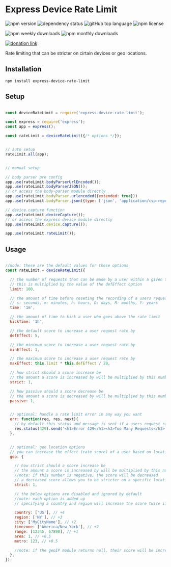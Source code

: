 # Express Device Rate Limit

![npm version](https://img.shields.io/npm/v/express-device-rate-limit)
![dependency status](https://img.shields.io/librariesio/release/npm/express-device-rate-limit)
![gitHub top language](https://img.shields.io/github/languages/top/aspiesoft/express-device-rate-limit)
![npm license](https://img.shields.io/npm/l/express-device-rate-limit)

![npm weekly downloads](https://img.shields.io/npm/dw/express-device-rate-limit)
![npm monthly downloads](https://img.shields.io/npm/dm/express-device-rate-limit)

[![donation link](https://img.shields.io/badge/buy%20me%20a%20coffee-square-blue)](https://buymeacoffee.aspiesoft.com)

Rate limiting that can be stricter on cirtain devices or geo locations.

## Installation

```shell script
npm install express-device-rate-limit
```

## Setup

```js

const deviceRateLimit = require('express-device-rate-limit');

const express = require('express');
const app = express();

const rateLimit = deviceRateLimit({/* options */});


// auto setup
rateLimit.all(app);


// manual setup

// body parser pre config
app.use(rateLimit.bodyParserUrlEncoded());
app.use(rateLimit.bodyParserJSON());
// or access the body-parser module directly
app.use(rateLimit.bodyParser.urlencoded({extended: true}))
app.use(rateLimit.bodyParser.json({type: ['json', 'application/csp-report'], limit: '1mb'}))

// device.capture function
app.use(rateLimit.deviceCapture());
// or access the express-device module directly
app.use(rateLimit.device.capture());

app.use(rateLimit.rateLimit());

```

## Usage

```js

//node: these are the default values for these options
const rateLimit = deviceRateLimit({

  // the number of requests that can be made by a user within a given time
  // this is multiplied by the value of the defEffect option
  limit: 100,

  // the amount of time before reseting the recording of a users request rate
  // s: seconds, m: minutes, h: hours, D: days, M: months, Y: years
  time: '1m',

  // the amount of time to kick a user who goes above the rate limit
  kickTime: '1h',

  // the default score to increase a user request rate by
  defEffect: 5,

  // the minimum score to increase a user request rate by
  minEffect: 1,

  // the maximum score to increase a user request rate by
  maxEffect: this.limit * this.defEffect / 20,

  // how strict should a score increase be
  // the amount a score is increased by will be multiplied by this number
  strict: 1,

  // how passive should a score decrease be
  // the amount a score is decreased by will be multiplied by this number
  passive: 1,


  // optional: handle a rate limit error in any way you want
  err: function(req, res, next){
    // by default this status and message is sent if a users request rate goes past the limit
    res.status(429).send('<h1>Error 429</h1><h2>Too Many Requests</h2>').end();
  },


  // optional: geo location options
  // you can increase the effect (rate score) of a user based on location
  geo: {

    // how strict should a score increase be
    // the amount a score is increased by will be multiplied by this number
    //note: if this number is negative, the score will be decreased
    // a decreased score allows you to be stricter on a specific location instead
    strict: 1,

    // the below options are disabled and ignored by default
    //note: each option is added up
    // specifying a country and region will increase the score twice if neither apply

    country: ['US'], // +4
    region: ['NY'], // +3
    city: ['MyCityName'], // +2
    timezone: ['America/New_York'], // +2
    range: [12345, 67890], // +1
    area: 1, // +0.5
    metro: 123, // +0.5

    //note: if the geoIP module returns null, their score will be increased by +2
  },
});

```
